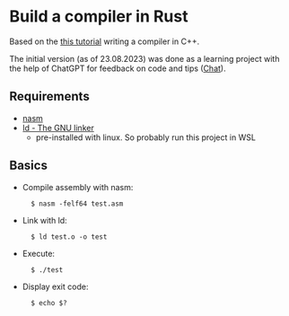 # Build a compiler in Rust

Based on the [this tutorial](https://www.youtube.com/watch?v=vcSijrRsrY0&list=PLUDlas_Zy_qC7c5tCgTMYq2idyyT241qs&ab_channel=Pixeled) writing a compiler in C++.

The initial version (as of 23.08.2023) was done as a learning project with the help of ChatGPT for feedback on code and tips ([Chat](https://chat.openai.com/share/8d72f44f-4866-4a69-8c82-78f2e04212c5)).

## Requirements

- [nasm](https://nasm.us/) 
- [ld - The GNU linker](https://www.man7.org/linux/man-pages/man1/ld.1.html)
    - pre-installed with linux. So probably run this project in WSL

## Basics

- Compile assembly with nasm:

        $ nasm -felf64 test.asm
        
- Link with ld:

        $ ld test.o -o test
        
- Execute:

        $ ./test

- Display exit code:

        $ echo $?